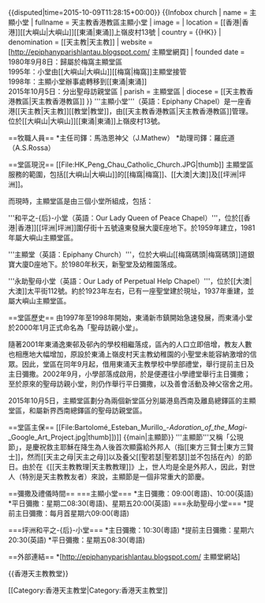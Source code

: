 {{disputed|time=2015-10-09T11:28:15+00:00}}
{{Infobox church
| name                 = 主顯小堂
| fullname             = 天主教香港教區主顯小堂
| image                = 
| location             = [[香港|香港]][[大嶼山|大嶼山]][[東涌|東涌]]上嶺皮村13號
| country              = {{HK}}
| denomination         = [[天主教|天主教]]
| website              = [http://epiphanyparishlantau.blogspot.com/ 主顯堂網頁]
| founded date         = 1980年9月8日：歸屬於梅窩主顯堂區<br> 1995年：小堂由[[大嶼山|大嶼山]][[梅窩|梅窩]]主顯堂接管 <br>1998年：主顯小堂辦事處轉移到[[東涌|東涌]]<br> 2015年10月5日：分出聖母訪親堂區
| parish               = 主顯堂區
| diocese              = [[天主教香港教區|天主教香港教區]]
}}
'''主顯小堂'''（英語：Epiphany Chapel）是一座香港[[天主教|天主教]][[教堂|教堂]]，由[[天主教香港教區|天主教香港教區]]管理。位於[[大嶼山|大嶼山]][[東涌|東涌]]上嶺皮村13號。

==牧職人員==
*主任司鐸：馬浩恩神父（J.Mathew）
*助理司鐸：羅庇道（A.S.Rossa）

==堂區現況==
[[File:HK_Peng_Chau_Catholic_Church.JPG|thumb]]
主顯堂區服務的範圍，包括[[大嶼山|大嶼山]]的[[梅窩|梅窩]]、[[大澳|大澳]]及[[坪洲|坪洲]]。

而現時，主顯堂區是由三個小堂所組成，包括：

'''和平之-{后}-小堂（英語：Our Lady Queen of Peace Chapel）'''，位於[[香港|香港]][[坪洲|坪洲]]圍仔街十五號遠東發展大廈E座地下。於1959年建立，1981年屬大嶼山主顯堂區。

'''主顯堂（英語：Epiphany Church）'''，位於大嶼山[[梅窩碼頭|梅窩碼頭]]道銀寶大廈D座地下。於1980年秋天，新聖堂及幼稚園落成。

'''永助聖母小堂（英語：Our Lady of Perpetual Help Chapel）'''，位於[[大澳|大澳]]太平街112號。約於1923年左右，已有一座聖堂建於現址，1937年重建，並屬大嶼山主顯堂區。

==堂區歷史==
由1997年至1998年開始，東涌新市鎮開始急速發展，而東涌小堂於2000年1月正式命名為「聖母訪親小堂」。

隨著2001年東涌逸東邨及邨內的學校相繼落成，區內的人口立即倍增，教友人數也相應地大幅增加，原設於東涌上嶺皮村天主教幼稚園的小聖堂未能容納激增的信眾。因此，堂區在同年9月起，借用東涌天主教學校中學部禮堂，舉行提前主日及主日彌撒。2002年9月，小學部落成啟用，於是便遷往小學禮堂舉行主日彌撒；至於原來的聖母訪親小堂，則仍作舉行平日彌撒，以及善會活動及神父宿舍之用。

2015年10月5日，主顯堂區劃分為兩個新堂區分別屬港島西南及離島總鐸區的主顯堂區，和屬新界西南總鐸區的聖母訪親堂區。

==堂區主保==
[[File:Bartolomé_Esteban_Murillo_-_Adoration_of_the_Magi_-_Google_Art_Project.jpg|thumb]])]]
{{main|主顯節}}
'''主顯節'''又稱「公現節」，是慶祝救主耶穌在降生為人後首次顯露給外邦人（指[[東方三賢士|東方三賢士]]，然而[[天主之母|天主之母]]以及養父[[聖若瑟|聖若瑟]]並不包括在內）的節日。由於在《[[天主教教理|天主教教理]]》上，世人均是全是外邦人，因此，對世人（特別是天主教教友者）來說，主顯節是一個非常重大的節慶。

==彌撒及禮儀時間==
===主顯小堂===
*主日彌撒：09:00(粵語)、10:00(英語)
*平日彌撒：星期二08:30(粵語)、星期五20:00(英語) 
===永助聖母小堂===
*提前主日彌撒：每月首星期六09:00(粵語)

===坪洲和平之-{后}-小堂===
*主日彌撒：10:30(粵語)
*提前主日彌撒：星期六20:30(英語)
*平日彌撒：星期五08:30(粵語)

==外部連結==
*[http://epiphanyparishlantau.blogspot.com/ 主顯堂網站]

{{香港天主教教堂}}

[[Category:香港天主教堂|Category:香港天主教堂]]